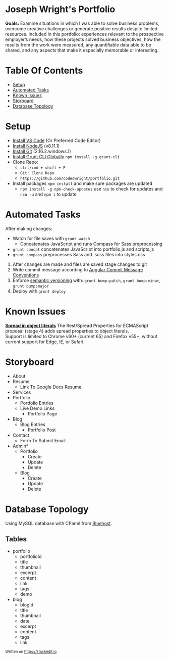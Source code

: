 Joseph Wright's Portfolio
=========================

**Goals:** Examine situations in which I was able to solve business problems, overcome creative challenges or generate positive results despite limited resources. Included in this portfolio: experiences relevant to the prospective employer’s needs, how these projects solved business objectives, how the results from the work were measured, any quantifiable data able to be shared, and any aspects that make it especially memorable or interesting.

Table Of Contents
=================

- [Setup](#setup)
- [Automated Tasks](#automated-tasks)
- [Known Issues](#known-issues)
- [Storboard](#storyboard)
- [Database Topology](#setup)

# Setup

 - [Install VS Code](https://code.visualstudio.com/Download) (Or Preferred Code Editor)
 - [Install NodeJS](https://nodejs.org/en/download/) (v8.11.1)
 - [Install Git](git-scm.com/download/win) (2.16.2.windows.1)
 - [Install Grunt CLI Globally](https://gruntjs.com/getting-started) `npm install -g grunt-cli`
 - Clone Repo: 
    * `ctrl/cmd + shift + P` 
    * `Git: Clone Repo` 
    * `https://github.com/codedwright/portfolio.git`
 - Install packages `npm install` and make sure packages are updated
    * `npm install -g npm-check-updates` use `ncu` to check for updates and `ncu -u` and `npm i` to update

# Automated Tasks

After making changes:
-  Watch for file saves with `grunt watch` 
    - Concatenates JavaScript and runs Compass for Sass preprocessing  
- `grunt concat` concatenates JavaScript into portfolio.js and scripts.js
- `grunt compass` preprocesses Sass and .scss files into styles.css
1. After changes are made and files are saved stage changes to git
2. Write commit message according to [Angular Commit Message Conventions](https://github.com/angular/angular.js/blob/master/DEVELOPERS.md#-git-commit-guidelines)
3. Enforce [semantic versioning](https://docs.npmjs.com/getting-started/semantic-versioning) with: `grunt bump:patch`, `grunt bump:minor`, `grunt bump:major` 
4. Deploy with `grunt deploy`

# Known Issues

[**Spread in object literals**](https://developer.mozilla.org/en-US/docs/Web/JavaScript/Reference/Operators/Spread_syntax#Browser_compatibility)
The Rest/Spread Properties for ECMAScript proposal (stage 4) adds spread properties to object literals.  
Support is limited to Chrome v60+ (current 65) and Firefox v55+, without current support for Edge, IE, or Safari. 

# Storyboard

- About
- Resume
	- Link To Google Docs Resume
- Services
- Portfolio
	- Portfolio Entries
	- Live Demo Links
		- Portfolio Page
- Blog
	- Blog Entries
		- Portfolio Post
-   Contact
	- Form To Submit Email
- Admin*
	- Portfolio
		- Create
		- Update
		- Delete
	- Blog
		- Create
		- Update
		- Delete

# Database Topology

Using MySQL database with CPanel from [Bluehost](https://www.bluehost.com/).

## Tables
- portfolio
    - portfolioId
    - title
    - thumbnail
    - excerpt
    - content
    - link
    - tags
    - demo
- blog
    - blogId
    - title
    - thumbnail
    - date
    - excerpt
    - content
    - tags
    - link

<small>Written on https://stackedit.io</small>
